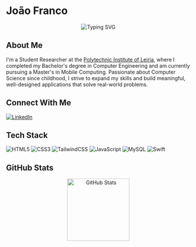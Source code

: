 # João Franco

<div align="center">
    <picture>
        <source media="(prefers-color-scheme: dark)" srcset="https://readme-typing-svg.herokuapp.com?font=SF+Pro+Display&size=25&duration=3000&pause=1000&color=FFFFFF&center=true&vCenter=true&random=false&width=435&lines=Student+Researcher;Computer+Engineering;Mobile+Computing">
        <source media="(prefers-color-scheme: light)" srcset="https://readme-typing-svg.herokuapp.com?font=SF+Pro+Display&size=25&duration=3000&pause=1000&color=000000&center=true&vCenter=true&random=false&width=435&lines=Student+Researcher;Computer+Engineering;Mobile+Computing">
        <img alt="Typing SVG" src="https://readme-typing-svg.herokuapp.com?font=SF+Pro+Display&size=25&duration=3000&pause=1000&color=000000&center=true&vCenter=true&random=false&width=435&lines=Student+Researcher;Computer+Engineering;Mobile+Computing">
    </picture>
</div>

## About Me

I'm a Student Researcher at the [Polytechnic Institute of Leiria](https://github.com/IPLeiria), where I completed my Bachelor's degree in Computer Engineering and am currently pursuing a Master's in Mobile Computing. Passionate about Computer Science since childhood, I strive to expand my skills and build meaningful, well-designed applications that solve real-world problems.

## Connect With Me

<p align="left">
    <a href="https://www.linkedin.com/in/joão-p-franco/">
        <picture>
            <source media="(prefers-color-scheme: dark)" srcset="https://img.shields.io/badge/LinkedIn-FFFFFF?style=for-the-badge&logo=linkedin&logoColor=black">
            <source media="(prefers-color-scheme: light)" srcset="https://img.shields.io/badge/LinkedIn-000000?style=for-the-badge&logo=linkedin&logoColor=white">
            <img alt="LinkedIn" src="https://img.shields.io/badge/LinkedIn-000000?style=for-the-badge&logo=linkedin&logoColor=white">
        </picture>
    </a>
</p>

## Tech Stack

<p align="left">
    <picture>
        <source media="(prefers-color-scheme: dark)" srcset="https://img.shields.io/badge/HTML5-FFFFFF?style=for-the-badge&logo=html5&logoColor=black">
        <img alt="HTML5" src="https://img.shields.io/badge/HTML5-000000?style=for-the-badge&logo=html5&logoColor=white">
    </picture>
    <picture>
        <source media="(prefers-color-scheme: dark)" srcset="https://img.shields.io/badge/CSS3-FFFFFF?style=for-the-badge&logo=css3&logoColor=black">
        <img alt="CSS3" src="https://img.shields.io/badge/CSS3-000000?style=for-the-badge&logo=css3&logoColor=white">
    </picture>
    <picture>
        <source media="(prefers-color-scheme: dark)" srcset="https://img.shields.io/badge/Tailwind_CSS-FFFFFF?style=for-the-badge&logo=tailwind-css&logoColor=black">
        <img alt="TailwindCSS" src="https://img.shields.io/badge/Tailwind_CSS-000000?style=for-the-badge&logo=tailwind-css&logoColor=white">
    </picture>
    <picture>
        <source media="(prefers-color-scheme: dark)" srcset="https://img.shields.io/badge/JavaScript-FFFFFF?style=for-the-badge&logo=javascript&logoColor=black">
        <img alt="JavaScript" src="https://img.shields.io/badge/JavaScript-000000?style=for-the-badge&logo=javascript&logoColor=white">
    </picture>
    <picture>
        <source media="(prefers-color-scheme: dark)" srcset="https://img.shields.io/badge/MySQL-FFFFFF?style=for-the-badge&logo=mysql&logoColor=black">
        <img alt="MySQL" src="https://img.shields.io/badge/MySQL-000000?style=for-the-badge&logo=mysql&logoColor=white">
    </picture>
    <picture>
        <source media="(prefers-color-scheme: dark)" srcset="https://img.shields.io/badge/Swift-FFFFFF?style=for-the-badge&logo=swift&logoColor=black">
        <img alt="Swift" src="https://img.shields.io/badge/Swift-000000?style=for-the-badge&logo=swift&logoColor=white">
    </picture>
</p>

## GitHub Stats

<div align="center">
    <picture>
        <source media="(prefers-color-scheme: dark)" srcset="https://github-readme-stats.vercel.app/api?username=JoaoFranco03&show_icons=true&theme=dark&icon_color=ffffff&title_color=ffffff&text_color=ffffff&bg_color=000000">
        <source media="(prefers-color-scheme: light)" srcset="https://github-readme-stats.vercel.app/api?username=JoaoFranco03&show_icons=true&theme=graywhite&icon_color=000000&title_color=000000&text_color=000000&bg_color=ffffff">
        <img alt="GitHub Stats" height="170" src="https://github-readme-stats.vercel.app/api?username=JoaoFranco03&show_icons=true&theme=graywhite&icon_color=000000&title_color=000000&text_color=000000&bg_color=ffffff">
    </picture>
</div>

<!--
Thanks for visiting my profile! Feel free to reach out if you'd like to collaborate on a project.
-->
